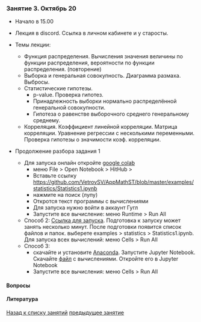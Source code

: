 ### Занятие 3. Октябрь 20
- Начало в 15.00
- Лекция в discord. Ссылка в личном кабинете и у старосты.
- Темы лекции: 
  - Функция распределения. Вычисления значения величины по функции распределения, вероятности по функции распределения. (повторение)
  - Выборка и генеральная совокупность. Диаграмма размаха. Выбросы. 
  - Статистические гипотезы. 
       - p-value. Проверка гипотез.
       - Принадлежность выборки нормально распределённой генеральной совокупности.
       - Гипотеза о равенстве выборочного среднего генеральному среднему.
   - Корреляция. Коэффициент линейной корреляции. Матрица корреляции. Уравнение регрессии с несколькими переменными. Проверка гипотезы о значимости коэф. корреляции.

- Продолжение разбора задания 1
  - Для запуска онлайн откройте [google colab](https://colab.research.google.com/notebooks/intro.ipynb)
    - меню File > Open Notebook > HitHub > 
    - Вставьте ссылку https://github.com/VetrovSV/AppMathST/blob/master/examples/statistics/Statistics1.ipynb
    - нажмите на поиск (лупу)
    - Откротся текст программы с вычислениями
    - Для запуска нужно войти в аккаунт Гугл
    - Запустите все вычисление: меню Runtime > Run All
  - Способ 2: [Ссылка для запуска](https://mybinder.org/v2/gh/VetrovSV/AppMathST/master). Подготовка к запуску может занять несколько минут. После подготовки появится список файлов и папок. выберете examples > statistics > Statistics1.ipynb. Для запуска всех вычислений: меню Cells  > Run All
  - Способ 3: 
    - скачайте и установите [Anaconda](https://www.anaconda.com/products/individual). Запустите Jupyter Notebook. Скачайте [файл](https://raw.githubusercontent.com/VetrovSV/AppMathST/master/examples/statistics/Statistics1.ipynb) с вычислениями. Откройте его в Jupyter Notebook
    - Запустите все вычисления: меню Cells  > Run All
#### Вопросы


#### Литература



[Назад к списку занятий](https://github.com/VetrovSV/AppMathST/blob/master/README.md)
[предыдущее занятие](https://github.com/VetrovSV/AppMathST/blob/master/dist/2.md)
